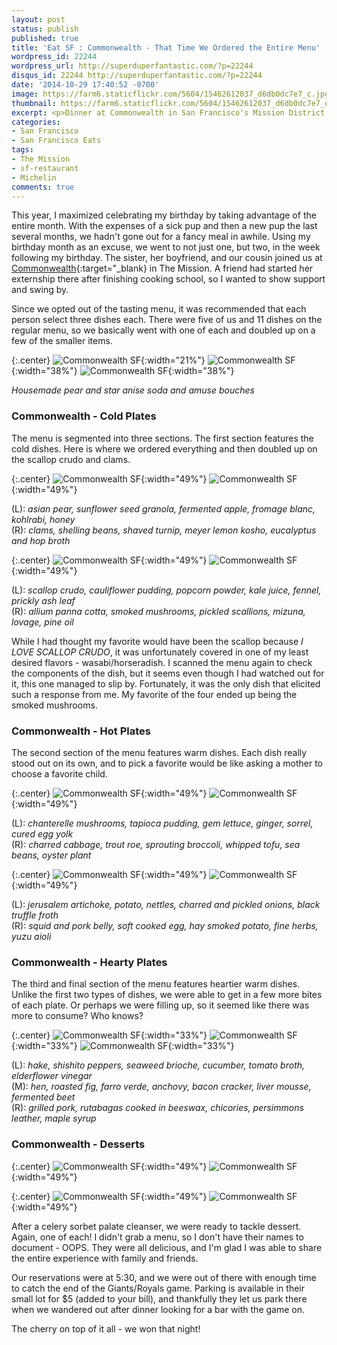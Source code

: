 ```yaml
---
layout: post
status: publish
published: true
title: 'Eat SF : Commonwealth - That Time We Ordered the Entire Menu'
wordpress_id: 22244
wordpress_url: http://superduperfantastic.com/?p=22244
disqus_id: 22244 http://superduperfantastic.com/?p=22244
date: '2014-10-29 17:40:52 -0700'
image: https://farm6.staticflickr.com/5604/15462612037_d6db0dc7e7_c.jpg
thumbnail: https://farm6.staticflickr.com/5604/15462612037_d6db0dc7e7_q.jpg
excerpt: <p>Dinner at Commonwealth in San Francisco's Mission District - bringing a party of five meant ordering every item on the menu, dessert included!</p>
categories:
- San Francisco
- San Francisco Eats
tags:
- The Mission
- sf-restaurant
- Michelin
comments: true
---
```

This year, I maximized celebrating my birthday by taking advantage of the entire month. With the expenses of a sick pup and then a new pup the last several months, we hadn't gone out for a fancy meal in awhile. Using my birthday month as an excuse, we went to not just one, but two, in the week following my birthday. The sister, her boyfriend, and our cousin joined us at [Commonwealth](http://www.commonwealthsf.com/ "Commonwealth SF"){:target="_blank} in The Mission. A friend had started her externship there after finishing cooking school, so I wanted to show support and swing by.

Since we opted out of the tasting menu, it was recommended that each person select three dishes each. There were five of us and 11 dishes on the regular menu, so we basically went with one of each and doubled up on a few of the smaller items.

{:.center}
![Commonwealth SF](https://farm6.staticflickr.com/5612/15645892891_97eba1e102_m.jpg){:width="21%"} ![Commonwealth SF](https://farm4.staticflickr.com/3941/15027834354_933feb52b4_m.jpg){:width="38%"} ![Commonwealth SF](https://farm8.staticflickr.com/7538/15645894901_ae59188f3c_m.jpg){:width="38%"}

_Housemade pear and star anise soda and amuse bouches_

### Commonwealth - Cold Plates

The menu is segmented into three sections. The first section features the cold dishes. Here is where we ordered everything and then doubled up on the scallop crudo and clams.

{:.center}
![Commonwealth SF](https://farm8.staticflickr.com/7494/15645898191_922656bac8.jpg){:width="49%"} ![Commonwealth SF](https://farm8.staticflickr.com/7561/15462612747_e0a5e6d446.jpg){:width="49%"}

(L): _asian pear, sunflower seed granola, fermented apple, fromage blanc, kohlrabi, honey_  
(R): _clams, shelling beans, shaved turnip, meyer lemon kosho, eucalyptus and hop broth_

{:.center}
![Commonwealth SF](https://farm6.staticflickr.com/5604/15462612037_d6db0dc7e7.jpg){:width="49%"} ![Commonwealth SF](https://farm4.staticflickr.com/3952/15624882356_0ff91ef547.jpg){:width="49%"}

(L): _scallop crudo, cauliflower pudding, popcorn powder, kale juice, fennel, prickly ash leaf_  
(R): _allium panna cotta, smoked mushrooms, pickled scallions, mizuna, lovage, pine oil_

While I had thought my favorite would have been the scallop because _I LOVE SCALLOP CRUDO_, it was unfortunately covered in one of my least desired flavors - wasabi/horseradish. I scanned the menu again to check the components of the dish, but it seems even though I had watched out for it, this one managed to slip by. Fortunately, it was the only dish that elicited such a response from me. My favorite of the four ended up being the smoked mushrooms.

### Commonwealth - Hot Plates

The second section of the menu features warm dishes. Each dish really stood out on its own, and to pick a favorite would be like asking a mother to choose a favorite child.

{:.center}
![Commonwealth SF](https://farm4.staticflickr.com/3935/15028431283_4f5253b1c7.jpg){:width="49%"} ![Commonwealth SF](https://farm8.staticflickr.com/7532/15624885876_c848df986b.jpg){:width="49%"}

(L): _chanterelle mushrooms, tapioca pudding, gem lettuce, ginger, sorrel, cured egg yolk_  
(R): _charred cabbage, trout roe, sprouting broccoli, whipped tofu, sea beans, oyster plant_

{:.center}
![Commonwealth SF](https://farm6.staticflickr.com/5608/15028432073_056640d3af.jpg){:width="49%"} ![Commonwealth SF](https://farm4.staticflickr.com/3944/15645901681_8f71c54c1d.jpg){:width="49%"}

(L): _jerusalem artichoke, potato, nettles, charred and pickled onions, black truffle froth_  
(R): _squid and pork belly, soft cooked egg, hay smoked potato, fine herbs, yuzu aioli_

### Commonwealth - Hearty Plates

The third and final section of the menu features heartier warm dishes. Unlike the first two types of dishes, we were able to get in a few more bites of each plate. Or perhaps we were filling up, so it seemed like there was more to consume? Who knows?

{:.center}
![Commonwealth SF](https://farm8.staticflickr.com/7531/15028434473_e57ff863b1_m.jpg){:width="33%"} ![Commonwealth SF](https://farm8.staticflickr.com/7505/15486007658_aa4e69e874_m.jpg){:width="33%"} ![Commonwealth SF](https://farm4.staticflickr.com/3935/15648600605_b38bba99ba_m.jpg){:width="33%"}

(L): _hake, shishito peppers, seaweed brioche, cucumber, tomato broth, elderflower vinegar_  
(M): _hen, roasted fig, farro verde, anchovy, bacon cracker, liver mousse, fermented beet_  
(R): _grilled pork, rutabagas cooked in beeswax, chicories, persimmons leather, maple syrup_

### Commonwealth - Desserts

{:.center}
![Commonwealth SF](https://farm6.staticflickr.com/5609/15462622157_9dc74abaff.jpg){:width="49%"} ![Commonwealth SF](https://farm6.staticflickr.com/5612/15462623277_0b0927f5d5.jpg){:width="49%"}

{:.center}
![Commonwealth SF](https://farm8.staticflickr.com/7581/15645908401_fb90584678.jpg){:width="49%"} ![Commonwealth SF](https://farm4.staticflickr.com/3945/15624894526_8086ebcb9d.jpg){:width="49%"}

After a celery sorbet palate cleanser, we were ready to tackle dessert. Again, one of each! I didn't grab a menu, so I don't have their names to document - OOPS. They were all delicious, and I'm glad I was able to share the entire experience with family and friends.

Our reservations were at 5:30, and we were out of there with enough time to catch the end of the Giants/Royals game. Parking is available in their small lot for $5 (added to your bill), and thankfully they let us park there when we wandered out after dinner looking for a bar with the game on.

The cherry on top of it all - we won that night!